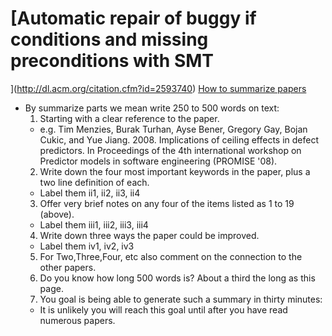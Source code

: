 # [Automatic repair of buggy if conditions and missing preconditions with SMT
](http://dl.acm.org/citation.cfm?id=2593740)
[How to summarize papers](https://github.com/txt/fss16/blob/master/doc/reading12345678.md)
* By summarize parts we mean write 250 to 500 words on text:
  1. Starting with a clear reference to the paper.
    * e.g. Tim Menzies, Burak Turhan, Ayse Bener, Gregory Gay, Bojan Cukic, and Yue Jiang. 2008. Implications of ceiling effects in defect predictors. In Proceedings of the 4th international workshop on Predictor models in software engineering (PROMISE '08).
  2. Write down the four most important keywords in the paper, plus a two line definition of each.
    * Label them ii1, ii2, ii3, ii4
  3. Offer very brief notes on any four of the items listed as 1 to 19 (above).
    * Label them iii1, iii2, iii3, iii4
  4. Write down three ways the paper could be improved.
    * Label them iv1, iv2, iv3
  5. For Two,Three,Four, etc also comment on the connection to the other papers.
  6. Do you know how long 500 words is? About a third the long as this page.
  7. You goal is being able to generate such a summary in thirty minutes:
    * It is unlikely you will reach this goal until after you have read numerous papers.

